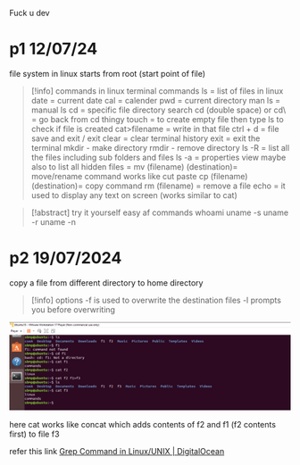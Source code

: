 Fuck u dev
# p1 12/07/24

file system in linux starts from root
(start point of file)


> [!info] commands in linux
> terminal commands
> ls = list of files in linux
> date = current date
> cal = calender
> pwd = current directory
> man ls = manual ls
> cd = specific file directory search
> cd (double space) or cd\ = go back from cd thingy
> touch = to create empty file then type ls to check if file is created
> cat>filename = write in that file
> ctrl + d = file save and exit / exit
> clear = clear terminal history
> exit = exit the terminal
> mkdir - make directory
> rmdir - remove directory
> ls -R = list all the files including sub folders and files
> ls -a = properties view maybe also to list all hidden files
> = mv (filename) (destination)= move/rename command  works like cut paste
> cp (filename) (destination)= copy command
> rm (filename) = remove a file
> echo = it used to display any text on screen (works similar to cat)

  > [!abstract] try it yourself easy af commands
  > whoami
> uname -s 
> uname -r
> uname -n

# p2 19/07/2024


copy a file from different directory to home directory

> [!info] options
> -f is used to overwrite the destination files
> -l prompts you before overwriting
   
 <img src=.attachments/a3aa3aa9663e0733b0d87c4c1bac978307c5b3b3.png>

here cat works like concat which adds contents of f2 and f1 (f2 contents first) to file f3

refer this link [Grep Command in Linux/UNIX | DigitalOcean](https://www.digitalocean.com/community/tutorials/grep-command-in-linux-unix)








